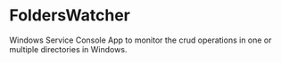 # FoldersWatcher
Windows Service Console App to monitor the crud operations in one or multiple directories in Windows.
